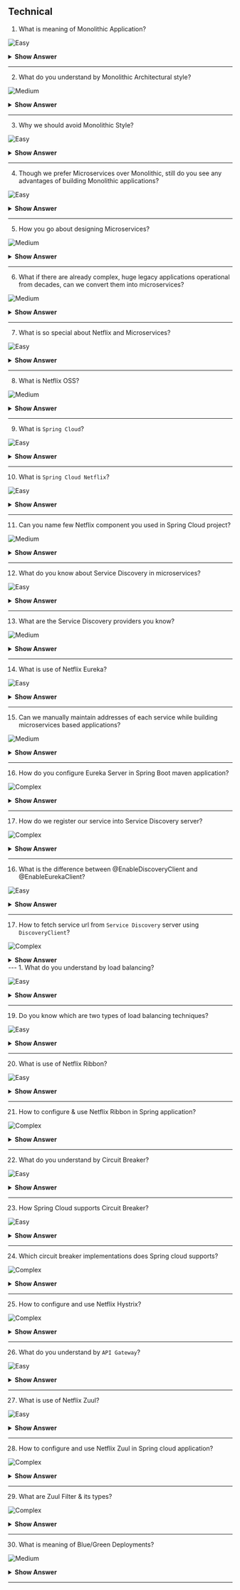 ## Technical

1. What is meaning of Monolithic Application?

![Easy](https://github.com/revaturelabs/interviewquestions/blob/dev/ComplexityTags/simple%20(2).svg)

<details> <summary> <b> Show Answer </b> </summary>

<blockquote> 
    
- When all the features/functionalities of an application are coupled together in single code base, then that application is termed as Monolithic applications.
</blockquote> 

</details>

---

2. What do you understand by Monolithic Architectural style?

![Medium](https://github.com/revaturelabs/interviewquestions/blob/dev/ComplexityTags/Medium%20(2).svg)

<details> <summary> <b> Show Answer </b> </summary>

<blockquote> 
    
- `Monolithic Architectural Style` is traditional software development style.
- It is built as a unified one code base unit that is self-contained and independent from other applications.
- In Monolithic style code is tightly coupled and servers all of the business concerns together.  
- To make a change to Monolithic of application requires update to entire stack by accessing the code base and building and deploying an updated version of the service-side interface. 
- This leads to changes/updates restrictive and time-consuming. 
</blockquote> 

</details>

---

3. Why we should avoid Monolithic Style? 

![Easy](https://github.com/revaturelabs/interviewquestions/blob/dev/ComplexityTags/simple%20(2).svg)

<details> <summary> <b> Show Answer </b> </summary>

<blockquote> 
    
- There are many drawbacks of using Monolithic Style as listed below-
  - **Slower development speed**  due to large, complex monolithic application.
  - We **can’t scale individual components**.
  - As application evolves & become complex, **making changes are often expensive and time-consuming**.
  - Small change in monolithic application requires the **redeployment of the entire project**.
  - **Difficult to change framework/language** hence barrier to technology adoption.
  - Developer are **constrained by the technologies already used** in the monolith.
  - Due to one **smallest error the entire applications can be **down and unavailable**.
</blockquote> 

</details>

---

4. Though we prefer Microservices over Monolithic, still do you see any advantages of building Monolithic applications?

![Easy](https://github.com/revaturelabs/interviewquestions/blob/dev/ComplexityTags/simple%20(2).svg)

<details> <summary> <b> Show Answer </b> </summary>

<blockquote> 
    
- Yes there are too few advantages of Monolithic applications as listed below-
  - One code base, it is **easier to develop**.
  - Single build unit makes **deployment easier**.
  - **Better performance** due to centralized code base.
  - **Simplified end-to-end testing** due to single, centralized unit.
  - **Easy debugging** to locate application issues.
  - **Cost of hosting** is less compared to microservices style.
</blockquote> 

</details>

---

5. How you go about designing Microservices?

![Medium](https://github.com/revaturelabs/interviewquestions/blob/dev/ComplexityTags/Medium%20(2).svg)

<details> <summary> <b> Show Answer </b> </summary>

<blockquote> 
    
- Microservices is an architecture style to build large scale applications that can be scaled up independently.
- In a microservice architecture design, we divide an application into suite of small services, each running in its own process and communicating with lightweight mechanisms, often an HTTP resource API.
- These services are built around business capabilities and independently deployable by fully automated deployment process.
- There is a bare minimum of centralized management of these services, which may be written in different programming languages and use different data storage technologies. 
- Each service runs a unique process and manages its database. 
- A service can generate alerts, log data, support user interfaces (UIs), handle user identification or authentication, and perform various other tasks.
</details>

---
6. What if there are already complex, huge legacy applications operational from decades, can we convert them into microservices?

![Medium](https://github.com/revaturelabs/interviewquestions/blob/dev/ComplexityTags/Medium%20(2).svg)

<details> <summary> <b> Show Answer </b> </summary>

<blockquote> 
    
- Top companies in the world for example Amazon, Netflix, Uber, etc., have adopted the microservices architecture(`MSA`) style for developing their applications. 
- Over time, these enterprises dismantled their monolithic applications and refactored them into microservice-based architectures. 
- Usually, the legacy applications which involved huge capital and way complex at core takes time to slowly migrate to MSA.
- Companies are trying to migrate first the UI or client facing layer to MSA followed by slowly moving towards the core complex layers. 
- This has given them scaling advantages, greater business agility, and increased profits.
</blockquote> 

</details>

---
7. What is so special about Netflix and Microservices?

![Easy](https://github.com/revaturelabs/interviewquestions/blob/dev/ComplexityTags/simple%20(2).svg)

<details> <summary> <b> Show Answer </b> </summary>

<blockquote> 
    
- Netflix is an organization that pioneered migration into microservices and became a market leader through innovation.
- Beginning In 2012, Netflix began adopting microservices.
- They made the decision to break down their monolithic legacy application into smaller, individual microservices to lower the possibility of system errors and ensure better long-term system stability.
- Switching to a microservices architecture can create exciting opportunities is proven by Netflix.
</blockquote> 

</details>

---
8. What is Netflix OSS?

![Medium](https://github.com/revaturelabs/interviewquestions/blob/dev/ComplexityTags/Medium%20(2).svg)

<details> <summary> <b> Show Answer </b> </summary>

<blockquote> 
    
- Netflix has created `Open-Source Software (OSS)` for creating microservices application when it was transiting from monolithic application to microservices. 
- Netflix decided to contribute these libraries and frameworks to the broader open-source community.
- These libraries and frameworks can be used by anyone who wants to create a microservices application for their business.

</blockquote> 

</details>

---
9. What is `Spring Cloud`?

![Easy](https://github.com/revaturelabs/interviewquestions/blob/dev/ComplexityTags/simple%20(2).svg)

<details> <summary> <b> Show Answer </b> </summary>

<blockquote> 
    
- Just like Spring Framework, Spring Data & Spring Boot, there is another project called Spring Cloud.
- Spring Cloud project help build robust cloud applications and it provides a solution to the commonly encountered patterns when developing a distributed system. 
- Spring Cloud project provides tools for developers to quickly build both cloud and microservice-based applications.
</blockquote> 

</details>

---
10. What is `Spring Cloud Netflix`?

![Easy](https://github.com/revaturelabs/interviewquestions/blob/dev/ComplexityTags/simple%20(2).svg)

<details> <summary> <b> Show Answer </b> </summary>

<blockquote> 
    
- `Spring Cloud` is divided into a group of sub projects for managing the challenges of development of cloud-based systems. 
- `Spring Cloud Netflix` provides Netflix OSS integrations for Spring Boot apps through autoconfiguration and binding to the Spring Environment. 
- With a few simple annotations, we can quickly enable and configure the common patterns inside our application and build large distributed systems with various Netflix components. 

</blockquote> 

</details>

---
11. Can you name few Netflix component you used in Spring Cloud project?

![Medium](https://github.com/revaturelabs/interviewquestions/blob/dev/ComplexityTags/Medium%20(2).svg)

<details> <summary> <b> Show Answer </b> </summary>

<blockquote> 
    
- We can leverage `Spring Cloud Netflix` project and integrate below Netflix OSS components- 
  - `Netflix Eureka` - This is Service Discovery Server
  - `Netflix Ribbon` - Dynamic Routing and Load Balancer
  - `Netflix Hystrix` -  Circuit Breaker
  - `Netflix Zuul` - API Gateway
</blockquote> 

</details>

---
12. What do you know about Service Discovery in microservices?

![Easy](https://github.com/revaturelabs/interviewquestions/blob/dev/ComplexityTags/simple%20(2).svg)

<details> <summary> <b> Show Answer </b> </summary>

<blockquote> 
    
- Under distributed application development, we have a concept called Service Registration and Service Discovery.
- We have one dedicated server which is responsible for maintaining the registry of all the microservices that have been deployed and removed.
- We can understand it as a lookup service where microservices (clients) can register themselves and discover other registered microservices.
</blockquote> 

</details>

---
13. What are the Service Discovery providers you know?

![Medium](https://github.com/revaturelabs/interviewquestions/blob/dev/ComplexityTags/Medium%20(2).svg)

<details> <summary> <b> Show Answer </b> </summary>

<blockquote> 
    
- Netflix Eureka or Consul are the two popular Service Discovery providers.

</blockquote> 

</details>

---
14.   What is use of Netflix Eureka? 

![Easy](https://github.com/revaturelabs/interviewquestions/blob/dev/ComplexityTags/simple%20(2).svg)

<details> <summary> <b> Show Answer </b> </summary>

<blockquote> 
    
- Netflix Eureka is used as Service Discovery Server.
- Each client microservice need to first register with Eureka server.
- Post registration Eureka server provides metadata such as host, post, and health indicators which allows other microservices to discover it. 
- The discovery server expects a regular heartbeat message from each microservice instance. 
- If any microservice instance consistently fail to send a heartbeat, then the discovery server will remove the instance from its registry. 
- This way Eureka server maintains very stable ecosystem of microservices collaborating with each other. 
</blockquote> 

</details>

---
15.  Can we manually maintain addresses of each service while building microservices based applications?

![Medium](https://github.com/revaturelabs/interviewquestions/blob/dev/ComplexityTags/Medium%20(2).svg)

<details> <summary> <b> Show Answer </b> </summary>

<blockquote> 
    
- No, we don’t have to manually maintain the address of other microservices.
- This is usually one of the key responsibilities of Service Discovery Server.
- Usually, each service instance in microservices based architecture is scaled up and down as per application load.
- Also, we use a virtual host to host the services, especially in the cloud environment.
</blockquote> 

</details>

---
16. How do you configure Eureka Server in Spring Boot maven application?

![Complex](https://github.com/revaturelabs/interviewquestions/blob/dev/ComplexityTags/Complex%20(2).svg)

<details> <summary> <b> Show Answer </b> </summary>

<blockquote> 
    
- We have to add below maven dependencies in `pom.xml`
```xml
  <dependencies>
	<dependency>
		<groupId>org.springframework.cloud</groupId>
		<artifactId>spring-cloud-dependencies</artifactId>
		<version>Camden.SR6</version>
		<type>pom</type>
		<scope>import</scope>
	</dependency>
	<dependency>
		<groupId>org.springframework.cloud</groupId>
		<artifactId>spring-cloud-starter-eureka-server</artifactId>
	</dependency>
  </dependencies>
```
- Configure `Eureka server common port: 8761` inside application.properties file as below-
```
#Port 8761 is the common port for Eureka Servers
server.port=8761

#Indicates whether or not this instance should register its information with eureka server for discovery by others.
#In some cases, you do not want your instances to be discovered whereas you just want do discover other instances.
#Since current app is actual Eureka server hence we must keep this value as false
eureka.client.register-with-eureka=false

#Indicates whether this client should fetch eureka registry information from eureka server.
#Usually Kept false
eureka.client.fetch-registry=false

#If instance goes down what shall be done? in production we must 
#Have multiple instances of the eureka server running that is controlled using below property
#eureka.server.maxThreadsForPeerReplication=0

eureka.server.max-threads-for-peer-replication=0

#When the registry starts, it will complain (with a stacktrace) that there 
#are no replica nodes to which the registry can connect. In a production environment,
#you will want more than one instance of the registry. For our simple purposes, 
#however, it suffices to disable the relevant logging.
#logging.level.com.netflix.eureka=OFF
#logging.level.com.netflix.discovery=OFF
#https://cloud.spring.io/spring-cloud-static/Dalston.SR5/multi/multi__appendix_compendium_of_configuration_properties.html
```
- Annotate the Spring Boot application main class with @EnableEurekaServer annotation-

```java
import org.springframework.boot.SpringApplication;
import org.springframework.boot.autoconfigure.SpringBootApplication;
import org.springframework.cloud.netflix.eureka.server.EnableEurekaServer;

@SpringBootApplication
@EnableEurekaServer
public class EurekaServerApplication {
	public static void main(String[] args) {
		SpringApplication.run(EurekaServerApplication.class, args);
	}
}
```
- Check Browser for Registry Server on http://localhost:8761/

</blockquote> 

</details>

---
17. How do we register our service into Service Discovery server?

![Complex](https://github.com/revaturelabs/interviewquestions/blob/dev/ComplexityTags/Complex%20(2).svg)

<details> <summary> <b> Show Answer </b> </summary>

<blockquote> 

- Ensure the Service Discovery server is up and running, assuming it’s running locally on port 8761 [http://localhost:8761/]
- Now, we have to add required maven dependencies in `pom.xml`-
```xml
  <dependencies>
	<dependency>
		<groupId>org.springframework.cloud</groupId>
		<artifactId>spring-cloud-dependencies</artifactId>
		<version>Camden.SR6</version>
		<type>pom</type>
		<scope>import</scope>
	</dependency>
	<dependency>
		<groupId>org.springframework.cloud</groupId>
		<artifactId>spring-cloud-starter-eureka-server</artifactId>
	</dependency>
  </dependencies>
```
- Set below properties inside application.properties file-

```
#When Eureka server is configured with multiple zones we define them, in simple case we can keep it as default
eureka.client.serviceUrl.defaultZone=http://localhost:8761/eureka

#In Eureka each service is identified by unique Id, it’s our choice to keep id as we like, e.g., combination of `serviceName:port` uniquely identifies each service.
eureka.instance.instanceId=${spring.application.name}:${server.port}

#Our service names
spring.application.name=my-producer

#Our service port number
spring.port=8080

```
- Annotate the Spring Boot application main class with @EnableDiscoveryClient annotation-

```java
import org.springframework.boot.SpringApplication;
import org.springframework.boot.autoconfigure.SpringBootApplication;
import org.springframework.cloud.client.discovery.EnableDiscoveryClient;

//@EnableDiscoveryClient will register discovery service using the jar available in class path like Consul, Eureka, Kubernetes.
//@EnableDiscoveryClient lives in spring-cloud-commons and picks the implementation on the class path. 
//@EnableEurekaClient lives in spring-cloud-netflix and only works for Eureka. If eureka is on your class path, they are effectively the same.

@SpringBootApplication
@EnableDiscoveryClient
public class ProducerEureka2 {
	public static void main(String[] args) {
		SpringApplication.run(ProducerEureka2.class, args);
	}
}
```

- Launch application and verify the service with name `my-producer:8080` is visible on Service Discovery dashboard at http://localhost:8761/

</blockquote> 

</details>

---

16. What is the difference between @EnableDiscoveryClient and @EnableEurekaClient?

![Easy](https://github.com/revaturelabs/interviewquestions/blob/dev/ComplexityTags/simple%20(2).svg)

<details> <summary> <b> Show Answer </b> </summary>

<blockquote> 
    
- There are multiple implementations of "Discovery Service" (Eureka, Consul, Zookeeper). 
- `@EnableDiscoveryClient` will register discovery service using the jar available in class path like Consul, Eureka, Kubernetes.
- `@EnableDiscoveryClient` lives in `spring-cloud-commons` and picks the implementation on the class path. 
- `@EnableEurekaClient` lives in `spring-cloud-netflix` and only works for Eureka. 
- If eureka is on your class path, they are effectively the same.
</blockquote> 

</details>

---

17. How to fetch service url from `Service Discovery` server using `DiscoveryClient`?

![Complex](https://github.com/revaturelabs/interviewquestions/blob/dev/ComplexityTags/Complex%20(2).svg)

<details> <summary> <b> Show Answer </b> </summary>

<blockquote> 
    
- To fetch service url from Service Discovery server we will inject `org.springframework.cloud.client.discovery.DiscoveryClient` in our service/controller layer.
- `DiscoveryClient` represents operations commonly available to Discovery service such as Netflix Eureka or Consul.
- One service might be registered with same name on multiple ports hence we first need to get list of its all instances using `getInstances(String)` method of `DiscoveryClient`.
- We can then choose any of the retrieved instances and invoke get the service's base url using getUri() method as shown below-
  
```java
	StringBuilder responseText = new StringBuilder();
	List<ServiceInstance> instances = discoveryClient.getInstances("employee-producer");
		for (int i = 0; i < instances.size(); i++) {
			System.out.println("[" + i + "]  -->  " + instances.get(i).getUri());
			responseText.append("\n[" + i + "]  -->  " + instances.get(i).getUri());
		}
		System.out.println("Using the first producer service got from DiscoveryClient:" + instances.get(0).getUri());
		responseText.append("\n\n\nUsing the first service:\n" + instances.get(0).getUri());
		ServiceInstance serviceInstance = instances.get(0);
		String baseUrl = serviceInstance.getUri().toString();
		baseUrl = baseUrl + "/employee";
```

</blockquote> 

</details>
---
1.  What do you understand by load balancing?

![Easy](https://github.com/revaturelabs/interviewquestions/blob/dev/ComplexityTags/simple%20(2).svg)

<details> <summary> <b> Show Answer </b> </summary>

<blockquote> 
    
- It is the process of distributing a set of requests or tasks over a set of resources, with the intention of making their overall processing more efficient.
  
</blockquote> 

</details>

---
19. Do you know which are two types of load balancing techniques?

![Easy](https://github.com/revaturelabs/interviewquestions/blob/dev/ComplexityTags/simple%20(2).svg)

<details> <summary> <b> Show Answer </b> </summary>

<blockquote> 
    
- Yes, there is client and server-side load balancing.
- In server-side load balancing, the clients call an intermediate reverse proxy server, which then decides which instance of the actual server or microservice) will get call.
- In client-side load balancing, the clients call an intermediate server (the API gateway - e.g., Zuul, configured with a load-balancer - e.g. Ribbon and a discovery server - e.g. Eureka), which then decides which instance of the microservice to call.
 
</blockquote> 

</details>

---
20. What is use of Netflix Ribbon?

![Easy](https://github.com/revaturelabs/interviewquestions/blob/dev/ComplexityTags/simple%20(2).svg)

<details> <summary> <b> Show Answer </b> </summary>

<blockquote> 
    
- Netflix Ribbon is a Part of Netflix Open-Source Software (Netflix OSS). 
- This library provides client-side load balancing. 
- It automatically interacts with Netflix Service Discovery (Eureka) because it is a member of the Netflix family.
  
</blockquote> 

</details>

---
21. How to configure & use Netflix Ribbon in Spring application?

![Complex](https://github.com/revaturelabs/interviewquestions/blob/dev/ComplexityTags/Complex%20(2).svg)

<details> <summary> <b> Show Answer </b> </summary>

<blockquote> 
    
- Ensure the Service Discovery Eureka server is up and running, assuming it’s running locally on port 8761 [http://localhost:8761/].
- Ensure you have multiple instances of one service already registered on Eureka with unique ids as `serviceName:portNo` e.g., `my-service:8080`, `my-service:7070` & `my-service:9090`.
- For using Netflix Ribbon, we need to add below one additional dependency inside pom.xml file along with usual dependencies-

```xml
<dependencies>
	<dependency>
		<groupId>org.springframework.cloud</groupId>
		<artifactId>spring-cloud-dependencies</artifactId>
		<version>Camden.SR6</version>
		<type>pom</type>
		<scope>import</scope>
	</dependency>
	<dependency>
		<groupId>org.springframework.cloud</groupId>
		<artifactId>spring-cloud-starter-eureka-server</artifactId>
	</dependency>
	<dependency>
		<groupId>org.springframework.cloud</groupId>
		<artifactId>spring-cloud-starter-ribbon</artifactId>
	</dependency>
</dependencies>
```
- To use client-side load balancer we will inject `org.springframework.cloud.client.loadbalancer.LoadBalancerClient` in our service/controller layer.
- With the help of LoadBalancerClient object we will fetch service url as below-
```java
		StringBuilder responseText = new StringBuilder();
		ServiceInstance serviceInstance = loadBalancer.choose("my-service");
		System.out.println("Using the only producer service got from LoadBalancerClient:" + serviceInstance.getUri());
		responseText.append("Using the only producer service got from LoadBalancerClient:\n" + serviceInstance.getUri());
		String baseUrl = serviceInstance.getUri().toString();
		baseUrl = baseUrl + "/employee";
```
- Once the service url is retrieved we will invoke service normally (e.g., using RestTemplate)

</blockquote> 

</details>

---
22. What do you understand by Circuit Breaker?

![Easy](https://github.com/revaturelabs/interviewquestions/blob/dev/ComplexityTags/simple%20(2).svg)

<details> <summary> <b> Show Answer </b> </summary>

<blockquote> 
    
- Circuit breaker is a design pattern used in software development. 
- It is used to detect failures and encapsulates the logic of preventing a failure from constantly recurring, during maintenance, temporary external system failure or unexpected system difficulties.
- The Circuit Breaker design pattern stops sending the request to the service which is not working or taking too long to respond.
- Circuit Breaker aims in building fault-tolerant and resilient systems.
</blockquote> 

</details>

---
23. How Spring Cloud supports Circuit Breaker?

![Easy](https://github.com/revaturelabs/interviewquestions/blob/dev/ComplexityTags/simple%20(2).svg)

<details> <summary> <b> Show Answer </b> </summary>

<blockquote> 
    
- Spring Cloud’s Circuit Breaker library provides an implementation of the Circuit Breaker pattern.
- When we wrap a method call in a circuit breaker, Spring Cloud Circuit Breaker watches for failing calls to that method.
- In case failure occurs, Spring Cloud Circuit Breaker opens the circuit so that subsequent calls automatically fail. 
- While the circuit is open, Spring Cloud Circuit Breaker redirects calls to our specified `fallback method`.
</blockquote> 

</details>

---
24. Which circuit breaker implementations does Spring cloud supports?

![Complex](https://github.com/revaturelabs/interviewquestions/blob/dev/ComplexityTags/Complex%20(2).svg)

<details> <summary> <b> Show Answer </b> </summary>

<blockquote> 
    
- Spring Cloud Circuit Breaker supports many different circuit breaker implementations including, Resilience4J, Netflix Hystrix, Sentinal, and Spring Retry etc. 
</blockquote> 

</details>

---

25. How to configure and use Netflix Hystrix?

![Complex](https://github.com/revaturelabs/interviewquestions/blob/dev/ComplexityTags/Complex%20(2).svg)

<details> <summary> <b> Show Answer </b> </summary>

<blockquote> 

- Ensure the Service Discovery Eureka server is up and running, assuming it’s running locally on port 8761 [http://localhost:8761/].
- For using Netflix Hystrix, we need to add below additional dependency inside pom.xml file along with usual dependencies under the service provider end -

```xml
<dependencies>
	<dependency>
		<groupId>org.springframework.cloud</groupId>
		<artifactId>spring-cloud-dependencies</artifactId>
		<version>Camden.SR6</version>
		<type>pom</type>
		<scope>import</scope>
	</dependency>
	<dependency>
		<groupId>org.springframework.cloud</groupId>
		<artifactId>spring-cloud-starter-eureka-server</artifactId>
	</dependency>
	<dependency>
		<groupId>org.springframework.cloud</groupId>
		<artifactId>spring-cloud-starter-hystrix</artifactId>
	</dependency>
</dependencies>
```
- In the service provider side, we need to mark the target method as @HystrixCommand where circuit breaker will be enabled.
- We also need to mention fallbackMethod attribute which is our handler method invoked in case the target method execution fails.
  
```java
import org.springframework.web.bind.annotation.GetMapping;
import org.springframework.web.bind.annotation.RestController;
import com.revature.model.Employee;
import com.netflix.hystrix.contrib.javanica.annotation.HystrixCommand;

@RestController
public class ProducerController {
	@GetMapping(value = "/info")
	public String getAllTodos() {
		return "This is 'employee-producer-eureka-ribbon-hystrix4' service";
	}
	@GetMapping(value = "/employee")
	@HystrixCommand(fallbackMethod = "getDataFallBack")
	public Employee firstPage() {
		Employee emp = new Employee();
		emp.setName("A");
		if (emp.getName().equalsIgnoreCase("A"))
			throw new RuntimeException();
		return emp;
	}
	public Employee getDataFallBack() {
		Employee emp = new Employee();
		emp.setName("fallback-emp1");
		emp.setDesignation("fallback-manager");
		emp.setEmpId("fallback-1");
		emp.setSalary(0);
		return emp;
	}
}
```
- Annotate the Spring Boot application main class with additional @EnableCircuitBreaker annotation-

```java
import org.springframework.boot.SpringApplication;
import org.springframework.boot.autoconfigure.SpringBootApplication;
import org.springframework.cloud.client.circuitbreaker.EnableCircuitBreaker;
import org.springframework.cloud.client.discovery.EnableDiscoveryClient;

@SpringBootApplication
@EnableCircuitBreaker
@EnableDiscoveryClient
public class ProducerEurekaHystrix {
	public static void main(String[] args) {
		SpringApplication.run(ProducerEurekaHystrix.class, args);
	}
}

```
</blockquote> 

</details>

---
26. What do you understand by `API Gateway`?

![Easy](https://github.com/revaturelabs/interviewquestions/blob/dev/ComplexityTags/simple%20(2).svg)

<details> <summary> <b> Show Answer </b> </summary>

<blockquote> 
    
- In simple term, the API Gateway is responsible to take requests and redirects them to the right service.
- We can expose multiple services (REST, SOAP, etc.) through a single API Gateway. 
- We can create micro-services to implement our business logic and expose them to external users/system by publishing those service as an API in a API Gateway. 
- Apart from simple routing API Gateway, also provide various other features like-
  - Security (User authentication & authorization)
  - Throttling management
  - Reporting
  - Traffic monitoring
  - API documentation
  - Rate Limiting
  - Caching
  - Versioning
  - Routing
</blockquote> 

</details>

---
27. What is use of Netflix Zuul?

![Easy](https://github.com/revaturelabs/interviewquestions/blob/dev/ComplexityTags/simple%20(2).svg)

<details> <summary> <b> Show Answer </b> </summary>

<blockquote> 
    
- Netflix Zuul is an API Gateway server.
- Zuul Server dynamically routes the requests to the respective backend microservice application.
- For Example, all request starting with /api/account are mapped to account service and those starting with /api/sales are mapped to the sales service. 
- It works as a front door for all the requests. 
- Zuul is built to enable dynamic routing, monitoring, resiliency, and security. 
- Zuul is a JVM-based router and server-side load balancer from Netflix.
</blockquote> 

</details>

---
28. How to configure and use Netflix Zuul in Spring cloud application?

![Complex](https://github.com/revaturelabs/interviewquestions/blob/dev/ComplexityTags/Complex%20(2).svg)

<details> <summary> <b> Show Answer </b> </summary>

<blockquote> 
    
- Zuul is a JVM-based router and server-side load balancer from Netflix.
- Ensure the Service Discovery Eureka server is up and running, assuming it’s running locally on port 8761 [http://localhost:8761/].
- We need to create separate service for API Gateway by adding one additional dependency inside pom.xml file along with usual dependencies-

```xml
<dependencies>
	<dependency>
		<groupId>org.springframework.cloud</groupId>
		<artifactId>spring-cloud-dependencies</artifactId>
		<version>Camden.SR6</version>
		<type>pom</type>
		<scope>import</scope>
	</dependency>
	<dependency>
		<groupId>org.springframework.cloud</groupId>
		<artifactId>spring-cloud-starter-eureka-server</artifactId>
	</dependency>
	<dependency>
		<groupId>org.springframework.cloud</groupId>
		<artifactId>spring-cloud-starter-zuul</artifactId>
	</dependency>
</dependencies>
```
- We need to create Zuul filters (i.e., PreFilter, PostFilter, RouteFilter, ErrorFilter)  by extending `com.netflix.zuul.ZuulFilter` .
- Set zuul routes properties inside application.properties file-

```
#All requests http://localhost:8079/product-producer/ will be diverted to this resource http://localhost:10000/info
zuul.routes.product-producer.url=http://localhost:10000/info
eureka.client.serviceUrl.defaultZone=http://localhost:8761/eureka
server.port=8079
```
- Annotate the Spring Boot application main class with @EnableZuulProxy annotation-
```java
import org.springframework.boot.SpringApplication;
import org.springframework.boot.autoconfigure.SpringBootApplication;
import org.springframework.cloud.client.discovery.EnableDiscoveryClient;
import org.springframework.cloud.netflix.zuul.EnableZuulProxy;
import org.springframework.context.annotation.Bean;
import com.revature.filter.ErrorFilter;
import com.revature.filter.PostFilter;
import com.revature.filter.PreFilter;
import com.revature.filter.RouteFilter;

@SpringBootApplication
@EnableDiscoveryClient
@EnableZuulProxy
public class EmployeeZuulGatwayApplication {
	public static void main(String[] args) {
		SpringApplication.run(EmployeeZuulGatwayApplication.class, args);
	}
	@Bean
	public PreFilter preFilter() {
		return new PreFilter();
	}
	@Bean
	public PostFilter postFilter() {
		return new PostFilter();
	}
	@Bean
	public ErrorFilter errorFilter() {
		return new ErrorFilter();
	}
	@Bean
	public RouteFilter routeFilter() {
		return new RouteFilter();
	}
}
```
- Now all the requests to http://localhost:8079/product-producer/ will be diverted to this resource http://localhost:10000/info due to Zuul routing.

</blockquote> 

</details>

---
29. What are Zuul Filter & its types?

![Complex](https://github.com/revaturelabs/interviewquestions/blob/dev/ComplexityTags/Complex%20(2).svg)

<details> <summary> <b> Show Answer </b> </summary>

<blockquote> 
    
- Netflix Zuul mainly comprises of four types of filters.
- Filter enable us to intercept the traffic in different timeline of the request processing. 
- We can add any number of filters for a particular url pattern.
  - Pre filters – Invoked before the request is routed.
  - Post filters – Invoked after the request has been routed.
  - Route filters – Used to route the request.
  - Error filters – Invoked when an error occurs while handling the request.
</blockquote> 

</details>

---
30.  What is meaning of Blue/Green Deployments?

![Medium](https://github.com/revaturelabs/interviewquestions/blob/dev/ComplexityTags/Medium%20(2).svg)

<details> <summary> <b> Show Answer </b> </summary>

<blockquote> 
    
- A blue/green deployment is an application deployment strategy.
- First we create two separate, but identical environments. 
- One environment (blue) is running the current application version and one environment (green) is running the new application version. 
- Using a blue/green deployment strategy increases application availability and reduces deployment risk by simplifying the rollback process if a deployment fails. 
- Once testing has been completed on the green environment, live application traffic is directed to the green environment and the blue environment is deprecated.
</blockquote> 

</details>

---